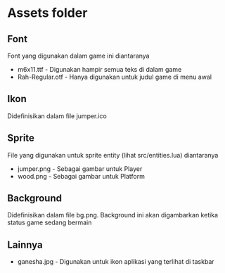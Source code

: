 # Assets folder

## Font

Font yang digunakan dalam game ini diantaranya

- m6x11.ttf - Digunakan hampir semua teks di dalam game
- Rah-Regular.otf - Hanya digunakan untuk judul game di menu awal

## Ikon

Didefinisikan dalam file jumper.ico

## Sprite

File yang digunakan untuk sprite entity (lihat src/entities.lua) diantaranya

- jumper.png - Sebagai gambar untuk Player
- wood.png - Sebagai gambar untuk Platform

## Background

Didefinisikan dalam file bg.png. Background ini akan digambarkan ketika status game sedang bermain

## Lainnya

- ganesha.jpg - Digunakan untuk ikon aplikasi yang terlihat di taskbar
